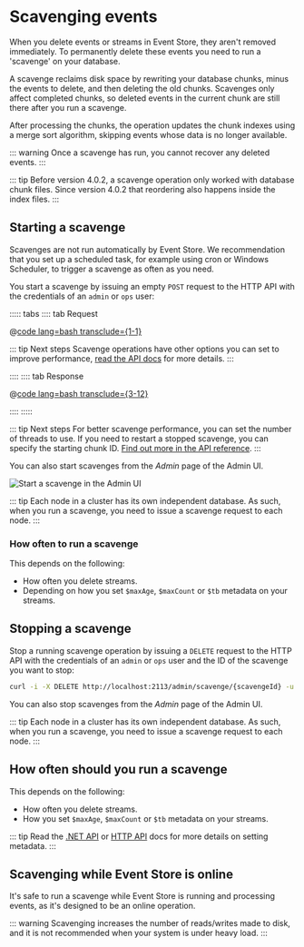 # Scavenging events

When you delete events or streams in Event Store, they aren't removed immediately. To permanently delete these events you need to run a 'scavenge' on your database.

A scavenge reclaims disk space by rewriting your database chunks, minus the events to delete, and then deleting the old chunks. Scavenges only affect completed chunks, so deleted events in the current chunk are still there after you run a scavenge.

After processing the chunks, the operation updates the chunk indexes using a merge sort algorithm, skipping events whose data is no longer available.

::: warning
Once a scavenge has run, you cannot recover any deleted events.
:::

::: tip
Before version 4.0.2, a scavenge operation only worked with database chunk files. Since version 4.0.2 that reordering also happens inside the index files.
:::

## Starting a scavenge

Scavenges are not run automatically by Event Store. We recommendation that you set up a scheduled task, for example using cron or Windows Scheduler, to trigger a scavenge as often as you need.

You start a scavenge by issuing an empty `POST` request to the HTTP API with the credentials of an `admin` or `ops` user:

::::: tabs
:::: tab Request

@[code lang=bash transclude={1-1}](@/docs/v5/code-examples/server/scavenge.sh)

::: tip Next steps
Scavenge operations have other options you can set to improve performance, [read the API docs](xref:eventstore.com%2FHTTP%20API%2F5.0.4%2FScavenge%20a%20node) for more details.
:::

::::
:::: tab Response

@[code lang=bash transclude={3-12}](@/docs/v5/code-examples/server/scavenge.sh)

::::
:::::

::: tip Next steps
For better scavenge performance, you can set the number of threads to use. If you need to restart a stopped scavenge, you can specify the starting chunk ID. [Find out more in the API reference](xref:eventstore.com%2FHTTP%20API%2F5.0.4%2FScavenge%20a%20node).
:::

You can also start scavenges from the _Admin_ page of the Admin UI.

![Start a scavenge in the Admin UI](/v5/images/admin-scavenge.png)

::: tip
Each node in a cluster has its own independent database. As such, when you run a scavenge, you need to issue a scavenge request to each node.
:::

### How often to run a scavenge

This depends on the following:

-   How often you delete streams.
-   Depending on how you set `$maxAge`, `$maxCount` or `$tb` metadata on your streams.

## Stopping a scavenge

Stop a running scavenge operation by issuing a `DELETE` request to the HTTP API with the credentials of an `admin` or `ops` user and the ID of the scavenge you want to stop:

```bash
curl -i -X DELETE http://localhost:2113/admin/scavenge/{scavengeId} -u "admin:changeit"
```

You can also stop scavenges from the _Admin_ page of the Admin UI.

::: tip
Each node in a cluster has its own independent database. As such, when you run a scavenge, you need to issue a scavenge request to each node.
:::

## How often should you run a scavenge

This depends on the following:

-   How often you delete streams.
-   How you set `$maxAge`, `$maxCount` or `$tb` metadata on your streams.

::: tip
Read the [.NET API](/v5/dotnet-api/stream-metadata.md) or [HTTP API](~/http-api/stream-metadata.md) docs for more details on setting metadata.
:::

## Scavenging while Event Store is online

It's safe to run a scavenge while Event Store is running and processing events, as it's designed to be an online operation.

::: warning
Scavenging increases the number of reads/writes made to disk, and it is not recommended when your system is under heavy load.
:::
